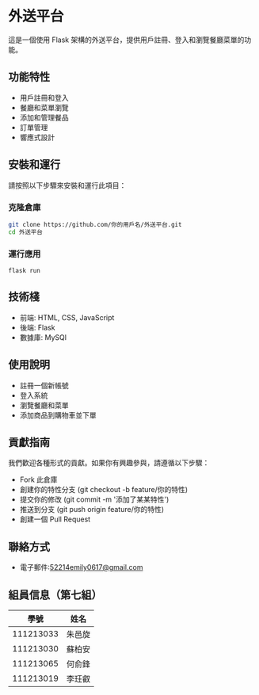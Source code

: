 # 外送平台

這是一個使用 Flask 架構的外送平台，提供用戶註冊、登入和瀏覽餐廳菜單的功能。

## 功能特性

- 用戶註冊和登入
- 餐廳和菜單瀏覽
- 添加和管理餐品
- 訂單管理
- 響應式設計

## 安裝和運行

請按照以下步驟來安裝和運行此項目：

### 克隆倉庫

```bash
git clone https://github.com/你的用戶名/外送平台.git
cd 外送平台
```
### 運行應用
```
flask run
```

## 技術棧
- 前端: HTML, CSS, JavaScript
- 後端: Flask
- 數據庫: MySQl

## 使用說明
- 註冊一個新帳號
- 登入系統
- 瀏覽餐廳和菜單
- 添加商品到購物車並下單

## 貢獻指南
我們歡迎各種形式的貢獻。如果你有興趣參與，請遵循以下步驟：
- Fork 此倉庫
- 創建你的特性分支 (git checkout -b feature/你的特性)
- 提交你的修改 (git commit -m '添加了某某特性')
- 推送到分支 (git push origin feature/你的特性)
- 創建一個 Pull Request

## 聯絡方式
- 電子郵件:52214emily0617@gmail.com

## 組員信息（第七組）

| 學號       | 姓名   |
|------------|--------|
| 111213033  | 朱邑旋 |
| 111213030  | 蘇柏安 |
| 111213065  | 何俞鋒 |
| 111213019  | 李玨叡 |

